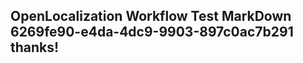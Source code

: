<properties
ms.topic="hero-topic"
ms.test1="hero-topic"
ms.test2="test"/>


## OpenLocalization Workflow Test MarkDown 6269fe90-e4da-4dc9-9903-897c0ac7b291 thanks!



<!--HONumber=Jul16_HO4-->


